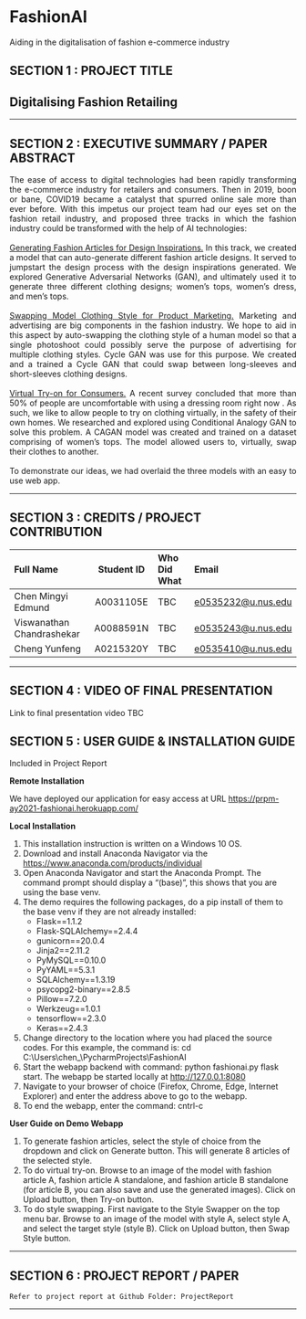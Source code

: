 # FashionAI
Aiding in the digitalisation of fashion e-commerce industry

## SECTION 1 : PROJECT TITLE
## Digitalising Fashion Retailing

---

## SECTION 2 : EXECUTIVE SUMMARY / PAPER ABSTRACT

<div style="text-align: justify"> The ease of access to digital technologies had been rapidly transforming the e-commerce industry for retailers and consumers. Then in 2019, boon or bane, COVID19 became a catalyst that spurred online sale more than ever before. With this impetus our project team had our eyes set on the fashion retail industry, and proposed three tracks in which the fashion industry could be transformed with the help of AI technologies: <br><br>
<ins>Generating Fashion Articles for Design Inspirations.</ins> In this track, we created a model that can auto-generate different fashion article designs. It served to jumpstart the design process with the design inspirations generated. We explored Generative Adversarial Networks (GAN), and ultimately used it to generate three different clothing designs; women’s tops, women’s dress, and men’s tops. <br><br>
<ins>Swapping Model Clothing Style for Product Marketing.</ins> Marketing and advertising are big components in the fashion industry. We hope to aid in this aspect by auto-swapping the clothing style of a human model so that a single photoshoot could possibly serve the purpose of advertising for multiple clothing styles. Cycle GAN was use for this purpose. We created and a trained a Cycle GAN that could swap between long-sleeves and short-sleeves clothing designs. <br><br>
<ins>Virtual Try-on for Consumers.</ins> A recent survey concluded that more than 50% of people are uncomfortable with using a dressing room right now . As such, we like to allow people to try on clothing virtually, in the safety of their own homes. We researched and explored using Conditional Analogy GAN to solve this problem. A CAGAN model was created and trained on a dataset comprising of women’s tops. The model allowed users to, virtually, swap their clothes to another. <br><br>
To demonstrate our ideas, we had overlaid the three models with an easy to use web app.
 </div>

---

## SECTION 3 : CREDITS / PROJECT CONTRIBUTION

| Full Name  | Student ID | Who Did What | Email |
| :------------ |:---------------:| :-----| :-----|
| Chen Mingyi Edmund | A0031105E | TBC | e0535232@u.nus.edu |
| Viswanathan Chandrashekar | A0088591N | TBC | e0535243@u.nus.edu|
| Cheng Yunfeng | A0215320Y | TBC | e0535410@u.nus.edu|

---

## SECTION 4 : VIDEO OF FINAL PRESENTATION

Link to final presentation video TBC

## SECTION 5 : USER GUIDE & INSTALLATION GUIDE

Included in Project Report

**Remote Installation**

We have deployed our application for easy access at URL   https://prpm-ay2021-fashionai.herokuapp.com/

**Local Installation**

1.	This installation instruction is written on a Windows 10 OS.
2.	Download and install Anaconda Navigator via the   https://www.anaconda.com/products/individual
3.	Open Anaconda Navigator and start the Anaconda Prompt. The command prompt should display a “(base)”, this shows that you are using the base venv.
4.	The demo requires the following packages, do a pip install of them to the base venv if they are not already installed:
    *	Flask==1.1.2
    *	Flask-SQLAlchemy==2.4.4
    *	gunicorn==20.0.4
    *	Jinja2==2.11.2
    *	PyMySQL==0.10.0
    *	PyYAML==5.3.1
    *	SQLAlchemy==1.3.19
    *	psycopg2-binary==2.8.5
    *	Pillow==7.2.0
    *	Werkzeug==1.0.1
    *	tensorflow==2.3.0
    *	Keras==2.4.3
5.	Change directory to the location where you had placed the source codes. For this example, the command is: cd C:\Users\chen_\PycharmProjects\FashionAI
6.	Start the webapp backend with command: python fashionai.py flask start. The webapp be started locally at http://127.0.0.1:8080
7.	Navigate to your browser of choice (Firefox, Chrome, Edge, Internet Explorer) and enter the address above to go to the webapp.
8.	To end the webapp, enter the command: cntrl-c

**User Guide on Demo Webapp**
1.	To generate fashion articles, select the style of choice from the dropdown and click on Generate button. This will generate 8 articles of the selected style.
2.	To do virtual try-on. Browse to an image of the model with fashion article A, fashion article A standalone, and fashion article B standalone (for article B, you can also save and use the generated images). Click on Upload button, then Try-on button.
3.	To do style swapping. First navigate to the Style Swapper on the top menu bar. Browse to an image of the model with style A, select style A, and select the target style (style B). Click on Upload button, then Swap Style button.

---
## SECTION 6 : PROJECT REPORT / PAPER

`Refer to project report at Github Folder: ProjectReport`

---


